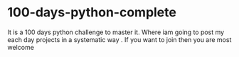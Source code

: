 # 100-days-python-complete
It is a 100 days python challenge to master it.
Where iam going to post my each day projects in a systematic way .
If you want to join then you are most welcome
